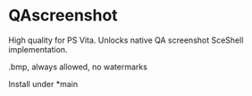 # QAscreenshot
High quality for PS Vita. Unlocks native QA screenshot SceShell implementation.

.bmp, always allowed, no watermarks

Install under *main
